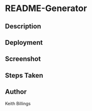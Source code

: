 # README-Generator

## Description

## Deployment

## Screenshot

## Steps Taken

## Author

Keith Billings

